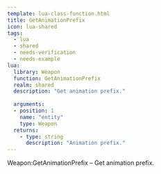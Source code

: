```yaml
---
template: lua-class-function.html
title: GetAnimationPrefix
icon: lua-shared
tags:
  - lua
  - shared
  - needs-verification
  - needs-example
lua:
  library: Weapon
  function: GetAnimationPrefix
  realm: shared
  description: "Get animation prefix."
  
  arguments:
  - position: 1
    name: "entity"
    type: Weapon
  returns:
    - type: string
      description: "Animation prefix."
---
```


<div class="lua__search__keywords">
Weapon:GetAnimationPrefix &#x2013; Get animation prefix.
</div>
